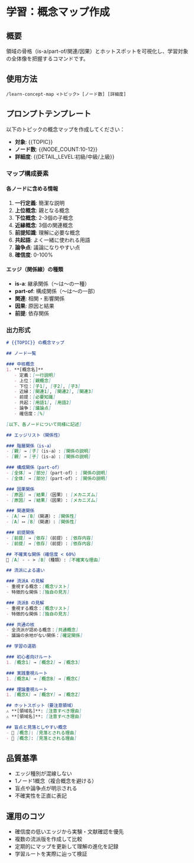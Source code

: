 # 学習：概念マップ作成

## 概要
領域の骨格（is-a/part-of/関連/因果）とホットスポットを可視化し、学習対象の全体像を把握するコマンドです。

## 使用方法
```
/learn-concept-map <トピック> [ノード数] [詳細度]
```

## プロンプトテンプレート

以下のトピックの概念マップを作成してください：
- **対象**: {{TOPIC}}
- **ノード数**: {{NODE_COUNT:10-12}}
- **詳細度**: {{DETAIL_LEVEL:初級/中級/上級}}

### マップ構成要素

#### 各ノードに含める情報
1. **一行定義**: 簡潔な説明
2. **上位概念**: 親となる概念
3. **下位概念**: 2-3個の子概念
4. **近縁概念**: 3個の関連概念
5. **前提知識**: 理解に必要な概念
6. **共起語**: よく一緒に使われる用語
7. **論争点**: 議論になりやすい点
8. **確信度**: 0-100%

#### エッジ（関係線）の種類
- **is-a**: 継承関係（〜は〜の一種）
- **part-of**: 構成関係（〜は〜の一部）
- **関連**: 相関・影響関係
- **因果**: 原因と結果
- **前提**: 依存関係

### 出力形式

```markdown
# {{TOPIC}} の概念マップ

## ノード一覧

### 中核概念
1. **[概念名]**
   - 定義：[一行説明]
   - 上位：[親概念]
   - 下位：[子1], [子2], [子3]
   - 近縁：[関連1], [関連2], [関連3]
   - 前提：[必要知識]
   - 共起：[用語1], [用語2]
   - 論争：[議論点]
   - 確信度：[%]

[以下、各ノードについて同様に記述]

## エッジリスト（関係性）

### 階層関係（is-a）
- [親] → [子]（is-a）: [関係の説明]
- [親] → [子]（is-a）: [関係の説明]

### 構成関係（part-of）
- [全体] → [部分]（part-of）: [関係の説明]
- [全体] → [部分]（part-of）: [関係の説明]

### 因果関係
- [原因] → [結果]（因果）: [メカニズム]
- [原因] → [結果]（因果）: [メカニズム]

### 関連関係
- [A] ⟷ [B]（関連）: [関係性]
- [A] ⟷ [B]（関連）: [関係性]

### 前提関係
- [前提] → [依存]（前提）: [依存内容]
- [前提] → [依存]（前提）: [依存内容]

## 不確実な関係（確信度 < 60%）
🔄 [A] - - > [B]（種類）: [不確実な理由]

## 流派による違い

### 流派A の見解
- 重視する概念：[概念リスト]
- 特徴的な関係：[独自の見方]

### 流派B の見解
- 重視する概念：[概念リスト]
- 特徴的な関係：[独自の見方]

### 共通の核
- 全流派が認める概念：[共通概念]
- 議論の余地がない関係：[確定関係]

## 学習の道筋

### 初心者向けルート
1. [概念1] → [概念2] → [概念3]

### 実践重視ルート
1. [概念A] → [概念B] → [概念C]

### 理論重視ルート
1. [概念X] → [概念Y] → [概念Z]

## ホットスポット（要注意領域）
⚠️ **[領域名]**: [注意すべき理由]
⚠️ **[領域名]**: [注意すべき理由]

## 盲点と見落としやすい概念
- 💭 [概念]: [見落とされる理由]
- 💭 [概念]: [見落とされる理由]
```

## 品質基準
- エッジ種別が混線しない
- 1ノード1概念（複合概念を避ける）
- 盲点や論争点が明示される
- 不確実性を正直に表記

## 運用のコツ
- 確信度の低いエッジから実験・文献確認を優先
- 複数の流派版を作成して比較
- 定期的にマップを更新して理解の進化を記録
- 学習ルートを実際に辿って検証